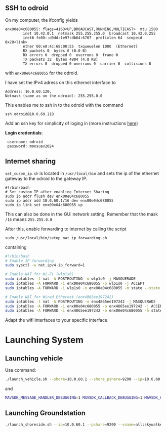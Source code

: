 

## SSH to odroid

On my computer, the ifconfig yields

```
enx00e04c680055: flags=4163<UP,BROADCAST,RUNNING,MULTICAST>  mtu 1500
        inet 10.42.0.1  netmask 255.255.255.0  broadcast 10.42.0.255
        inet6 fe80::d0dd:1e97:db04:6767  prefixlen 64  scopeid 0x20<link>
        ether 00:e0:4c:68:00:55  txqueuelen 1000  (Ethernet)
        RX packets 0  bytes 0 (0.0 B)
        RX errors 0  dropped 0  overruns 0  frame 0
        TX packets 32  bytes 4804 (4.8 KB)
        TX errors 0  dropped 0 overruns 0  carrier 0  collisions 0

```

with `enx00e04c680055` for the odroid.

I have set the IPv4 adress on this ethernet interface to 

```
Address: 10.0.60.120, 
Netmask (same as on the odroid): 255.255.0.0
```

This enables me to ssh in to the odroid with the command 

	ssh odroid@10.0.60.110

Add an ssh key for simplicity of loging in (more instructions [here](https://oceanai.mit.edu/ivpman/pmwiki/pmwiki.php?n=Help.SSHKeys))

**Login credentials**:
```
 username: odroid
 password: moosuav2024
```



## Internet sharing

`set_cusom_ip.sh` is located in `/usr/local/bin` and sets the ip of the ethernet gateway to the odroid to the gateway IP.

```
#!/bin/bash
# Set custom IP after enabling Internet Sharing
sudo ip addr flush dev enx00e04c680055
sudo ip addr add 10.0.60.1/16 dev enx00e04c680055
sudo ip link set enx00e04c680055 up
```

This can also be done in the GUI network setting. Remember that the mask `/16` means `255.255.0.0`

After this, enable forwarding to internet by calling the script

	sudo /usr/local/bin/setup_nat_ip_forwarding.sh

containing  

```bash
#!/bin/bash
# Enable IP forwarding
sudo sysctl -w net.ipv4.ip_forward=1

# Enable NAT for Wi-Fi (wlp1s0)
sudo iptables -t nat -A POSTROUTING -o wlp1s0 -j MASQUERADE
sudo iptables -A FORWARD -i enx00e04c680055 -o wlp1s0 -j ACCEPT
sudo iptables -A FORWARD -i wlp1s0 -o enx00e04c680055 -m state --state RELATED,ESTABLISHED -j ACCEPT

# Enable NAT for Wired Ethernet (enx4865ee197242)
sudo iptables -t nat -A POSTROUTING -o enx4865ee197242 -j MASQUERADE
sudo iptables -A FORWARD -i enx00e04c680055 -o enx4865ee197242 -j ACCEPT
sudo iptables -A FORWARD -i enx4865ee197242 -o enx00e04c680055 -m state --state RELATED,ESTABLISHED -j ACCEPT
```

Adapt the wifi interfaces to your specific interface.


# Launching System


## Launching vehicle

Use command:

```bash
./launch_vehicle.sh --shore=10.0.60.1 --shore_pshare=9200 --ip=10.0.60.110 --pshare=9201 --vname=skywalker -v
```

and

```bash
MAVSDK_MESSAGE_HANDLER_DEBUGGING=1 MAVSDK_CALLBACK_DEBUGGING=1 MAVSDK_COMMAND_DEBUGGING=1 MAVSDK_PARAMETER_DEBUGGING=1 pArduBridge targ_skywalker.moos
```

## Launching Groundstation

```bash
./launch_shoreside.sh --ip=10.0.60.1 --pshare=9200 --vname=all:skywalker -v
```